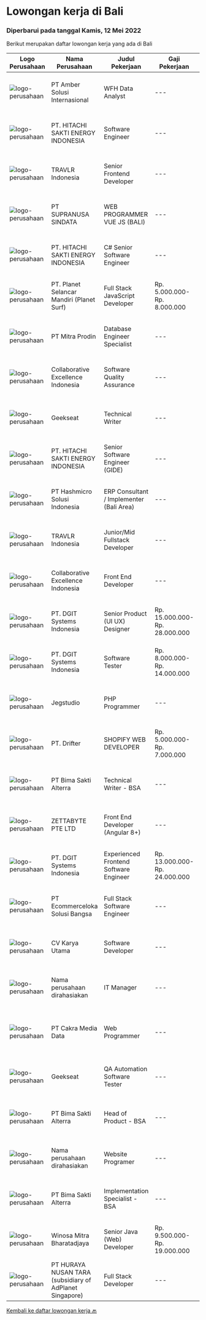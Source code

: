 
  # Lowongan kerja di Bali

  ### Diperbarui pada tanggal Kamis, 12 Mei 2022

  Berikut merupakan daftar lowongan kerja yang ada di Bali

  |Logo Perusahaan | Nama Perusahaan | Judul Pekerjaan | Gaji Pekerjaan | Lokasi | Deskripsi | Tanggal diunggah | Pranala |
  | -------------- | --------------- | --------------- | --------- | --------- | -------------- | ------- | ----------- |
  |![logo-perusahaan](https://i.ibb.co/sqvTCh9/112815900-stock-vector-no-image-available-icon-flat-vector.webp)|PT Amber Solusi Internasional|WFH Data Analyst|---|Jawa Barat|Benefits: Fully Working from Home Opportunity to work with foreign customers Attractive compensation benefit Duties and Responsibilities: Maintain...|Selasa, 10 Mei 2022|https://www.jobstreet.co.id/id/job/wfh-data-analyst-3876560?token=0~28b84df0-5fee-4aac-aaae-12bc2a57599d&sectionRank=1&jobId=jobstreet-id-job-3876560|
|![logo-perusahaan](https://image-service-cdn.seek.com.au/609c65e768882c9d713b0b3c799a28dfacf66ee9/ee4dce1061f3f616224767ad58cb2fc751b8d2dc)|PT. HITACHI SAKTI ENERGY INDONESIA|Software Engineer|---|Kuta|Hitachi Energy is a pioneering technology leader that is helping to increase access to affordable, reliable, sustainable, and modern energy for all....|Rabu, 11 Mei 2022|https://www.jobstreet.co.id/id/job/software-engineer-3879035?token=0~28b84df0-5fee-4aac-aaae-12bc2a57599d&sectionRank=2&jobId=jobstreet-id-job-3879035|
|![logo-perusahaan](https://image-service-cdn.seek.com.au/8881c4ce6be39b024737b9684ad37bb91ca6029f/ee4dce1061f3f616224767ad58cb2fc751b8d2dc)|TRAVLR Indonesia|Senior Frontend Developer|---|Badung|Requirment : Expert in web development(HTML/CSS/Javascript) Expert in Vue/React JS NUXT/NEXT JS is a plus Expert in modern CSS framework such as...|Rabu, 11 Mei 2022|https://www.jobstreet.co.id/id/job/senior-frontend-developer-3877763?token=0~28b84df0-5fee-4aac-aaae-12bc2a57599d&sectionRank=3&jobId=jobstreet-id-job-3877763|
|![logo-perusahaan](https://image-service-cdn.seek.com.au/c5a65ce26fe37988ca6de0527f6e45d074dea865/ee4dce1061f3f616224767ad58cb2fc751b8d2dc)|PT SUPRANUSA SINDATA|WEB PROGRAMMER VUE JS (BALI)|---|Bali|Kualifikasi: Minimal Pendidikan S1 Information Technology / Computer Science dengan minimal IPK 3.00 Pengalaman minimal 1 tahun dengan pemrograman...|Kamis, 12 Mei 2022|https://www.jobstreet.co.id/id/job/web-programmer-vue-js-bali-3879484?token=0~28b84df0-5fee-4aac-aaae-12bc2a57599d&sectionRank=4&jobId=jobstreet-id-job-3879484|
|![logo-perusahaan](https://image-service-cdn.seek.com.au/ee11ed734d20395b0d03b7bdf63c843e97536e42/ee4dce1061f3f616224767ad58cb2fc751b8d2dc)|PT. HITACHI SAKTI ENERGY INDONESIA|C# Senior Software Engineer|---|Badung|The Hitachi Energy business offers power and automation products, systems, service and software solutions across the generation, transmission, and...|Rabu, 11 Mei 2022|https://www.jobstreet.co.id/id/job/c-senior-software-engineer-3879038?token=0~28b84df0-5fee-4aac-aaae-12bc2a57599d&sectionRank=5&jobId=jobstreet-id-job-3879038|
|![logo-perusahaan](https://image-service-cdn.seek.com.au/9a17f6158932b294e24ba264a1e5b00bc07424ec/ee4dce1061f3f616224767ad58cb2fc751b8d2dc)|PT. Planet Selancar Mandiri (Planet Surf)|Full Stack JavaScript Developer|Rp. 5.000.000-Rp. 8.000.000|Bali|Requiremrents: Bachelor of Computer Science/Information System Minimum has one year of working experience in related field Minimum 20 years old and...|Rabu, 11 Mei 2022|https://www.jobstreet.co.id/id/job/full-stack-javascript-developer-3878487?token=0~28b84df0-5fee-4aac-aaae-12bc2a57599d&sectionRank=6&jobId=jobstreet-id-job-3878487|
|![logo-perusahaan](https://image-service-cdn.seek.com.au/f1be22f46360bcc58de63530e14403f3e8642152/ee4dce1061f3f616224767ad58cb2fc751b8d2dc)|PT Mitra Prodin|Database Engineer Specialist|---|Gianyar|ESSENTIAL DUTIES &amp; RESPONSIBILITIES:1.   Create and maintain optimal data pipeline architecture2.   Identify and design internal process...|Selasa, 10 Mei 2022|https://www.jobstreet.co.id/id/job/database-engineer-specialist-3865324?token=0~28b84df0-5fee-4aac-aaae-12bc2a57599d&sectionRank=7&jobId=jobstreet-id-job-3865324|
|![logo-perusahaan](https://image-service-cdn.seek.com.au/33ea8296c1c70739037d8b3472ff9ec4faeeab9d/ee4dce1061f3f616224767ad58cb2fc751b8d2dc)|Collaborative Excellence Indonesia|Software Quality Assurance|---|Bali|Responsibilities: Develops and maintains test scenarios and end user test scripts to verify new functionality performs as designed and meets customer...|Selasa, 10 Mei 2022|https://www.jobstreet.co.id/id/job/software-quality-assurance-3877285?token=0~28b84df0-5fee-4aac-aaae-12bc2a57599d&sectionRank=8&jobId=jobstreet-id-job-3877285|
|![logo-perusahaan](https://image-service-cdn.seek.com.au/a94166d692fda70a364e9d5191d7ced8a65f1597/ee4dce1061f3f616224767ad58cb2fc751b8d2dc)|Geekseat|Technical Writer|---|Bali|We are currently looking for an exceptional and experienced Technical Writer to join our awesome team! The role of the Technical Writer can be within...|Selasa, 10 Mei 2022|https://www.jobstreet.co.id/id/job/technical-writer-3865490?token=0~28b84df0-5fee-4aac-aaae-12bc2a57599d&sectionRank=9&jobId=jobstreet-id-job-3865490|
|![logo-perusahaan](https://image-service-cdn.seek.com.au/609c65e768882c9d713b0b3c799a28dfacf66ee9/ee4dce1061f3f616224767ad58cb2fc751b8d2dc)|PT. HITACHI SAKTI ENERGY INDONESIA|Senior Software Engineer (GIDE)|---|Kuta|At Hitachi Energy our purpose is advancing a sustainable energy future for all. We bring power to our homes, schools, hospitals, and factories. Join...|Rabu, 11 Mei 2022|https://www.jobstreet.co.id/id/job/senior-software-engineer-gide-3879031?token=0~28b84df0-5fee-4aac-aaae-12bc2a57599d&sectionRank=10&jobId=jobstreet-id-job-3879031|
|![logo-perusahaan](https://image-service-cdn.seek.com.au/f6d60ad46f70dbd67cd5ea70ad66341689963cbd/ee4dce1061f3f616224767ad58cb2fc751b8d2dc)|PT Hashmicro Solusi Indonesia|ERP Consultant / Implementer (Bali Area)|---|Bali|*Fill this form to start our recruitment...|Rabu, 11 Mei 2022|https://www.jobstreet.co.id/id/job/erp-consultant-implementer-bali-area-3878043?token=0~28b84df0-5fee-4aac-aaae-12bc2a57599d&sectionRank=11&jobId=jobstreet-id-job-3878043|
|![logo-perusahaan](https://image-service-cdn.seek.com.au/0b12a742ea945bde3fd751c06ca5f47bb2053690/ee4dce1061f3f616224767ad58cb2fc751b8d2dc)|TRAVLR Indonesia|Junior/Mid Fullstack Developer|---|Badung|Qualifications &amp; minimum requirements: 1+ years professional programming experience in OOP language such as C# or Java Experienced in developing...|Rabu, 11 Mei 2022|https://www.jobstreet.co.id/id/job/junior-mid-fullstack-developer-3877480?token=0~28b84df0-5fee-4aac-aaae-12bc2a57599d&sectionRank=12&jobId=jobstreet-id-job-3877480|
|![logo-perusahaan](https://image-service-cdn.seek.com.au/33ea8296c1c70739037d8b3472ff9ec4faeeab9d/ee4dce1061f3f616224767ad58cb2fc751b8d2dc)|Collaborative Excellence Indonesia|Front End Developer|---|Bali|Requirements: You probably have 2-3 years of relevant experience as a web developer. UI developer or front-end engineer in commercial projects. As a...|Selasa, 10 Mei 2022|https://www.jobstreet.co.id/id/job/front-end-developer-3877289?token=0~28b84df0-5fee-4aac-aaae-12bc2a57599d&sectionRank=13&jobId=jobstreet-id-job-3877289|
|![logo-perusahaan](https://image-service-cdn.seek.com.au/86a88c2f6d7d45552583132278caf70ef23e7608/ee4dce1061f3f616224767ad58cb2fc751b8d2dc)|PT. DGIT Systems Indonesia|Senior Product (UI UX) Designer|Rp. 15.000.000-Rp. 28.000.000|Bali|Get to know the TeamWe value positive work ethics as you are. You will be part of an International, diverse team of talented squads of product...|Rabu, 11 Mei 2022|https://www.jobstreet.co.id/id/job/senior-product-ui-ux-designer-3879105?token=0~28b84df0-5fee-4aac-aaae-12bc2a57599d&sectionRank=14&jobId=jobstreet-id-job-3879105|
|![logo-perusahaan](https://image-service-cdn.seek.com.au/86a88c2f6d7d45552583132278caf70ef23e7608/ee4dce1061f3f616224767ad58cb2fc751b8d2dc)|PT. DGIT Systems Indonesia|Software Tester|Rp. 8.000.000-Rp. 14.000.000|Bali|We are looking for talented Software Tester or Test Consultant to join an experienced team working on our flagship product Telflow, a multi-award...|Senin, 09 Mei 2022|https://www.jobstreet.co.id/id/job/software-tester-3874626?token=0~28b84df0-5fee-4aac-aaae-12bc2a57599d&sectionRank=15&jobId=jobstreet-id-job-3874626|
|![logo-perusahaan](https://image-service-cdn.seek.com.au/986bf57ca2092054095de6767f1d035b7488b992/ee4dce1061f3f616224767ad58cb2fc751b8d2dc)|Jegstudio|PHP Programmer|---|Denpasar|We are looking for several Talented PHP Programmer more spesifically WordPress Programmer to be based in Bali For this exiting role you will need to...|Minggu, 08 Mei 2022|https://www.jobstreet.co.id/id/job/php-programmer-3863687?token=0~28b84df0-5fee-4aac-aaae-12bc2a57599d&sectionRank=16&jobId=jobstreet-id-job-3863687|
|![logo-perusahaan](https://image-service-cdn.seek.com.au/b2640abd90df1a7069f0d6576052a2cabc0d142a/ee4dce1061f3f616224767ad58cb2fc751b8d2dc)|PT. Drifter|SHOPIFY WEB DEVELOPER|Rp. 5.000.000-Rp. 7.000.000|Badung|We are looking for a Shopify developer who is motivated to combine the art of design with the art of programming, transitioning seamlessly between...|Senin, 09 Mei 2022|https://www.jobstreet.co.id/id/job/shopify-web-developer-3874628?token=0~28b84df0-5fee-4aac-aaae-12bc2a57599d&sectionRank=17&jobId=jobstreet-id-job-3874628|
|![logo-perusahaan](https://image-service-cdn.seek.com.au/3b449304b19b7a5909fe2d6166b69cb2e3dfc9ad/ee4dce1061f3f616224767ad58cb2fc751b8d2dc)|PT Bima Sakti Alterra|Technical Writer - BSA|---|Denpasar|Job Description● Work with internal teams to obtain an in-depth understanding of the product and the documentation requirements.● Analyze existing and...|Minggu, 08 Mei 2022|https://www.jobstreet.co.id/id/job/technical-writer-bsa-3870351?token=0~28b84df0-5fee-4aac-aaae-12bc2a57599d&sectionRank=18&jobId=jobstreet-id-job-3870351|
|![logo-perusahaan](https://image-service-cdn.seek.com.au/d6f07ae1ef1c30933944876d0a20460f9f186c19/ee4dce1061f3f616224767ad58cb2fc751b8d2dc)|ZETTABYTE PTE LTD|Front End Developer (Angular 8+)|---|Badung|Job DescriptionWe are looking for a Front-End Web Developer who is motivated to combine the art of design with the art of programming....|Senin, 09 Mei 2022|https://www.jobstreet.co.id/id/job/front-end-developer-angular-8-3873476?token=0~28b84df0-5fee-4aac-aaae-12bc2a57599d&sectionRank=19&jobId=jobstreet-id-job-3873476|
|![logo-perusahaan](https://image-service-cdn.seek.com.au/721402f73be051d09706509a4a2f9961fb2ec206/ee4dce1061f3f616224767ad58cb2fc751b8d2dc)|PT. DGIT Systems Indonesia|Experienced Frontend Software Engineer|Rp. 13.000.000-Rp. 24.000.000|Badung|We are looking for talented developers to join an experienced team of front-end engineers working on our flagship product Telflow, a multi-award...|Sabtu, 07 Mei 2022|https://www.jobstreet.co.id/id/job/experienced-frontend-software-engineer-3869728?token=0~28b84df0-5fee-4aac-aaae-12bc2a57599d&sectionRank=20&jobId=jobstreet-id-job-3869728|
|![logo-perusahaan](https://image-service-cdn.seek.com.au/48f8b37c4788e629c7acb92770f808f48781e034/ee4dce1061f3f616224767ad58cb2fc751b8d2dc)|PT Ecommerceloka Solusi Bangsa|Full Stack Software Engineer|---|Bali|ecommerceloka is a Hotel e-commerce consulting services for hotel property owners to reach the highest online level, e-commerce strategy and market...|Senin, 09 Mei 2022|https://www.jobstreet.co.id/id/job/full-stack-software-engineer-3874258?token=0~28b84df0-5fee-4aac-aaae-12bc2a57599d&sectionRank=21&jobId=jobstreet-id-job-3874258|
|![logo-perusahaan](https://image-service-cdn.seek.com.au/46563ef6f759c08d18ba810ae712c4b24230f1c9/ee4dce1061f3f616224767ad58cb2fc751b8d2dc)|CV Karya Utama|Software Developer|---|Bali|Requirements :*You can Code ! Exactly Bachelor Degree in Computer Science Having knowledge about PHP (Laravel / PHP native), Version Control (GIT)...|Jumat, 06 Mei 2022|https://www.jobstreet.co.id/id/job/software-developer-3868299?token=0~28b84df0-5fee-4aac-aaae-12bc2a57599d&sectionRank=22&jobId=jobstreet-id-job-3868299|
|![logo-perusahaan](https://i.ibb.co/sqvTCh9/112815900-stock-vector-no-image-available-icon-flat-vector.webp)|Nama perusahaan dirahasiakan|IT Manager|---|Bali|Pendidikan minimal S1 segala jurusan Minimal memiliki 1 tahun pengalaman kerja di bidang yang sama Memiliki pengetahuan mengenai PHP dan bahasa...|Selasa, 03 Mei 2022|https://www.jobstreet.co.id/id/job/it-manager-3871361?token=0~28b84df0-5fee-4aac-aaae-12bc2a57599d&sectionRank=23&jobId=jobstreet-id-job-3871361|
|![logo-perusahaan](https://image-service-cdn.seek.com.au/0380a6df3af5190ab4b0709f39d07d3f6410185f/ee4dce1061f3f616224767ad58cb2fc751b8d2dc)|PT Cakra Media Data|Web Programmer|---|Bali|PT. Cakra Media Data sedang membutuhkan tambahan tim untuk Web Programmer (Front End/Back End Programming) dengan kualifikasi : Usia maksimal 35 Tahun...|Jumat, 06 Mei 2022|https://www.jobstreet.co.id/id/job/web-programmer-3862206?token=0~28b84df0-5fee-4aac-aaae-12bc2a57599d&sectionRank=24&jobId=jobstreet-id-job-3862206|
|![logo-perusahaan](https://image-service-cdn.seek.com.au/a94166d692fda70a364e9d5191d7ced8a65f1597/ee4dce1061f3f616224767ad58cb2fc751b8d2dc)|Geekseat|QA Automation Software Tester|---|Bali|We’re looking for an Outstanding Automation Software Tester to join our Awesome Engineering Team. As an Automation Software Tester, you will design...|Jumat, 06 Mei 2022|https://www.jobstreet.co.id/id/job/qa-automation-software-tester-3872721?token=0~28b84df0-5fee-4aac-aaae-12bc2a57599d&sectionRank=25&jobId=jobstreet-id-job-3872721|
|![logo-perusahaan](https://image-service-cdn.seek.com.au/3b449304b19b7a5909fe2d6166b69cb2e3dfc9ad/ee4dce1061f3f616224767ad58cb2fc751b8d2dc)|PT Bima Sakti Alterra|Head of Product - BSA|---|Denpasar|Job Description: Accomplish requirements gathering process between external and internal stakeholders. Understands the market, the customer, the...|Kamis, 05 Mei 2022|https://www.jobstreet.co.id/id/job/head-of-product-bsa-3860709?token=0~28b84df0-5fee-4aac-aaae-12bc2a57599d&sectionRank=26&jobId=jobstreet-id-job-3860709|
|![logo-perusahaan](https://i.ibb.co/sqvTCh9/112815900-stock-vector-no-image-available-icon-flat-vector.webp)|Nama perusahaan dirahasiakan|Website Programer|---|Bali|We are searching for a very capable, English literate, IT qualified, web/app developer/programmer, full time employee to join the Prestige Rentals...|Kamis, 05 Mei 2022|https://www.jobstreet.co.id/id/job/website-programer-3860785?token=0~28b84df0-5fee-4aac-aaae-12bc2a57599d&sectionRank=27&jobId=jobstreet-id-job-3860785|
|![logo-perusahaan](https://image-service-cdn.seek.com.au/3b449304b19b7a5909fe2d6166b69cb2e3dfc9ad/ee4dce1061f3f616224767ad58cb2fc751b8d2dc)|PT Bima Sakti Alterra|Implementation Specialist - BSA|---|Denpasar|Deskripsi Pekerjaan:- Melakukan pemasangan / instalasi aplikasi.- Melakukan pelatihan cara penggunaan aplikasi.- Melakukan surve mengenai spesifikasi...|Rabu, 04 Mei 2022|https://www.jobstreet.co.id/id/job/implementation-specialist-bsa-3859627?token=0~28b84df0-5fee-4aac-aaae-12bc2a57599d&sectionRank=28&jobId=jobstreet-id-job-3859627|
|![logo-perusahaan](https://image-service-cdn.seek.com.au/85529b947cfce6ae1e7fef595e1aa52f582cb146/ee4dce1061f3f616224767ad58cb2fc751b8d2dc)|Winosa Mitra Bharatadjaya|Senior Java (Web) Developer|Rp. 9.500.000-Rp. 19.000.000|Banten|Winosa Mitra is a young and fast growing Business consultancy and software development company. We are expanding and are looking for an ambitious...|Kamis, 05 Mei 2022|https://www.jobstreet.co.id/id/job/senior-java-web-developer-3861702?token=0~28b84df0-5fee-4aac-aaae-12bc2a57599d&sectionRank=29&jobId=jobstreet-id-job-3861702|
|![logo-perusahaan](https://i.ibb.co/sqvTCh9/112815900-stock-vector-no-image-available-icon-flat-vector.webp)|PT HURAYA NUSAN TARA (subsidiary of AdPlanet Singapore)|Full Stack Developer|---|Gianyar|Job Description: Developing end to end website architecture Defining UI and UX recommendations (websites) Developing front end and back end website...|Selasa, 03 Mei 2022|https://www.jobstreet.co.id/id/job/full-stack-developer-3858142?token=0~28b84df0-5fee-4aac-aaae-12bc2a57599d&sectionRank=30&jobId=jobstreet-id-job-3858142|


  [Kembali ke daftar lowongan kerja 🔙](../README.md#daftar-lowongan-kerja)
  